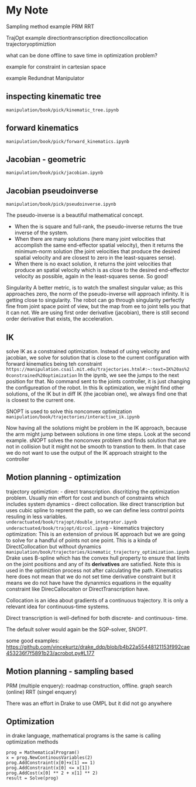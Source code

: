 # My Note

Sampling method example
PRM
RRT

TrajOpt example
directiontranscription
directioncollocation
trajectoryoptimiztion

what can be done offline to save time in optimization problem?

example for
constraint in cartesian space

example
Redundnat Manipulator

## inspecting kinematic tree
`manipulation/book/pick/kinematic_tree.ipynb`

## forward kinematics
`manipulation/book/pick/forward_kinematics.ipynb`

## Jacobian - geometric
`manipulation/book/pick/jacobian.ipynb`

## Jacobian pseudoinverse
`manipulation/book/pick/pseudoinverse.ipynb`

The pseudo-inverse is a beautiful mathematical concept. 
- When the is square and full-rank, the pseudo-inverse returns the true inverse of the system. 
- When there are many solutions (here many joint velocities that accomplish the same end-effector spatial velocity), then it returns the minimum-norm solution (the joint velocities that produce the desired spatial velocity and are closest to zero in the least-squares sense). 
- When there is no exact solution, it returns the joint velocities that produce an spatial velocity which is as close to the desired end-effector velocity as possible, again in the least-squares sense. So good!

Singularity
A better metric, is to watch the smallest singular value; as this approaches zero, the norm of the pseudo-inverse will approach infinity. It is getting close to singularity.
The robot can go through singularity perfectly fine from joint space point of view, but the map from ee
to joint tells you that it can not. We are using first order derivative (jacobian), there is still
second order derivative that exists, the acceleration.

## IK
solve IK as a constrained optimization. Instead of using velocity and jacobian, we solve for solution that is close 
to the current configuration with forward kinematics being teh constraint
`https://manipulation.csail.mit.edu/trajectories.html#:~:text=IK%20as%20constrained%20optimization`
In the ipynb, we see the jumps to the next position for that. No command sent to the joints controller, it is just
changing the configureation of the robot. In this Ik optimization, we might find other solutions, of the IK but in diff IK (the jacobian one), we always find one that is closest to the current one. 

SNOPT is used to solve this nonconvex optimization
`manipulation/book/trajectories/interactive_ik.ipynb`

Now having all the solutions might be problem in the IK approach, because the arm might jump between 
solutions in one time steps. Look at the second example. sNOPT solves the nonconvex problem and finds solution
that are not in collision but it might not be smooth to transtion to them. In that case we do not want to use 
the output of the IK approach straight to the controller

## Motion planning - optimization

trajectory optimiztion:
    - direct transcription. discritizing the optimization problem. Usually min effort for cost
    and bunch of constraints which includes system dynamics
    - direct collocation. like direct transcription but uses cubic spline to reprent the path, so we can define less control points
    resuling in less variables. 
    `underactuated/book/trajopt/double_integrator.ipynb`
    `underactuated/book/trajopt/dircol.ipynb`
    - kinematics trajectory optimization:
    This is an extension of prvious IK approach but we are going to solve for a handful of points not one point. This is a kinda of DirectCollocation but without dynamics
    `manipulation/book/trajectories/kinematic_trajectory_optimization.ipynb`
    Drake uses B-spline which has the convex hull property to ensure that limits on the joint positions and any of its **derivatives** are satisfied. Note this is used in the optimiztion process not after calculating the path. Kinematics here does not mean that we do not set time derivative constraint but it means we do not have have the dynanmics equations in the equality constraint like DirecCallocaiton or DirectTranscription have.

Collocation is an idea about gradients of a continuous trajectory. It is only a relevant idea for continuous-time systems.

Direct transcription is well-defined for both discrete- and continuous- time. 

The default solver would again be the SQP-solver, SNOPT.

some good examples:
https://github.com/vincekurtz/drake_ddp/blob/b4b22a55448121153f992cae453236f7f5891b23/acrobot.py#L177 

## Motion planning - sampling based
PRM (multiple enquery): roadmap construction, offline. graph search (online)
RRT (singel enquery)

There was an effort in Drake to use OMPL but it did not go anywhere

## Optimization
in drake language, mathematical programs is the same is calling optimization methods
```
prog = MathematicalProgram()
x = prog.NewContinousVariables(2)
prog.AddConstraint(x[0]+x[1] == 1)
prog.AddConstraint(x[0] <= x[1])
prog.AddCost(x[0] ** 2 + x[1] ** 2)
result = Solve(prog)
```

